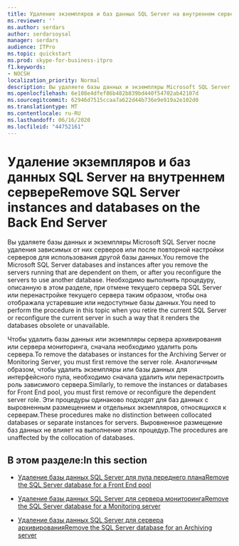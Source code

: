 ```yaml
---
title: Удаление экземпляров и баз данных SQL Server на внутреннем сервере
ms.reviewer: ''
ms.author: serdars
author: serdarsoysal
manager: serdars
audience: ITPro
ms.topic: quickstart
ms.prod: skype-for-business-itpro
f1.keywords:
- NOCSH
localization_priority: Normal
description: Вы удаляете базы данных и экземпляры Microsoft SQL Server после удаления зависимых от них серверов или после повторной настройки серверов для использования другой базы данных. Необходимо выполнить процедуру, описанную в этом разделе, при отмене текущего сервера SQL Server или перенастройке текущего сервера таким образом, чтобы она отображала устаревшие или недоступные базы данных.
ms.openlocfilehash: 6e108e4dfef86b482b839bd440f54702ab42107d
ms.sourcegitcommit: 62946d7515ccaa7a622d44b736e9e919a2e102d0
ms.translationtype: MT
ms.contentlocale: ru-RU
ms.lasthandoff: 06/16/2020
ms.locfileid: "44752161"
---
```

# <a name="remove-sql-server-instances-and-databases-on-the-back-end-server"></a><span data-ttu-id="83a75-104">Удаление экземпляров и баз данных SQL Server на внутреннем сервере</span><span class="sxs-lookup"><span data-stu-id="83a75-104">Remove SQL Server instances and databases on the Back End Server</span></span>

<span data-ttu-id="83a75-105">Вы удаляете базы данных и экземпляры Microsoft SQL Server после удаления зависимых от них серверов или после повторной настройки серверов для использования другой базы данных.</span><span class="sxs-lookup"><span data-stu-id="83a75-105">You remove the Microsoft SQL Server databases and instances after you remove the servers running that are dependent on them, or after you reconfigure the servers to use another database.</span></span> <span data-ttu-id="83a75-106">Необходимо выполнить процедуру, описанную в этом разделе, при отмене текущего сервера SQL Server или перенастройке текущего сервера таким образом, чтобы она отображала устаревшие или недоступные базы данных.</span><span class="sxs-lookup"><span data-stu-id="83a75-106">You need to perform the procedure in this topic when you retire the current SQL Server or reconfigure the current server in such a way that it renders the databases obsolete or unavailable.</span></span>
  
<span data-ttu-id="83a75-107">Чтобы удалить базы данных или экземпляры сервера архивирования или сервера мониторинга, сначала необходимо удалить роль сервера.</span><span class="sxs-lookup"><span data-stu-id="83a75-107">To remove the databases or instances for the Archiving Server or Monitoring Server, you must first remove the server role.</span></span> <span data-ttu-id="83a75-108">Аналогичным образом, чтобы удалить экземпляры или базы данных для интерфейсного пула, необходимо сначала удалить или перенастроить роль зависимого сервера.</span><span class="sxs-lookup"><span data-stu-id="83a75-108">Similarly, to remove the instances or databases for Front End pool, you must first remove or reconfigure the dependent server role.</span></span> <span data-ttu-id="83a75-109">Эти процедуры одинаково подходят для баз данных с выровненным размещением и отдельных экземпляров, относящихся к серверам.</span><span class="sxs-lookup"><span data-stu-id="83a75-109">These procedures make no distinction between collocated databases or separate instances for servers.</span></span> <span data-ttu-id="83a75-110">Выровненное размещение баз данных не влияет на выполнение этих процедур.</span><span class="sxs-lookup"><span data-stu-id="83a75-110">The procedures are unaffected by the collocation of databases.</span></span>
  
## <a name="in-this-section"></a><span data-ttu-id="83a75-111">В этом разделе:</span><span class="sxs-lookup"><span data-stu-id="83a75-111">In this section</span></span>

- [<span data-ttu-id="83a75-112">Удаление базы данных SQL Server для пула переднего плана</span><span class="sxs-lookup"><span data-stu-id="83a75-112">Remove the SQL Server database for a Front End pool</span></span>](remove-the-sql-server-database-for-a-front-end-pool.md)
    
- [<span data-ttu-id="83a75-113">Удаление базы данных SQL Server для сервера мониторинга</span><span class="sxs-lookup"><span data-stu-id="83a75-113">Remove the SQL Server database for a Monitoring server</span></span>](remove-the-sql-server-database-for-a-monitoring-server.md)
    
- [<span data-ttu-id="83a75-114">Удаление базы данных SQL Server для сервера архивирования</span><span class="sxs-lookup"><span data-stu-id="83a75-114">Remove the SQL Server database for an Archiving server</span></span>](remove-the-sql-server-database-for-an-archiving-server.md)
    

